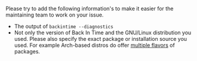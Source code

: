Please try to add the following information's to make it easier for the
maintaining team to work on your issue.

- The output of `backintime --diagnostics`
- Not only the version of Back In Time and the GNU/Linux distribution you
  used. Please also specify the exact package or installation source you
  used. For example Arch-based distros do offer [multiple flavors](https://aur.archlinux.org/packages?K=backintime) of packages.


